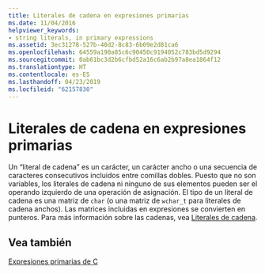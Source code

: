 ```yaml
---
title: Literales de cadena en expresiones primarias
ms.date: 11/04/2016
helpviewer_keywords:
- string literals, in primary expressions
ms.assetid: 3ec31278-527b-40d2-8c83-6b09e2d81ca6
ms.openlocfilehash: 64559a190a85c6c90450c9194052c783bd5d9294
ms.sourcegitcommit: 0ab61bc3d2b6cfbd52a16c6ab2b97a8ea1864f12
ms.translationtype: HT
ms.contentlocale: es-ES
ms.lasthandoff: 04/23/2019
ms.locfileid: "62157830"
---
```

# <a name="string-literals-in-primary-expressions"></a>Literales de cadena en expresiones primarias

Un “literal de cadena” es un carácter, un carácter ancho o una secuencia de caracteres consecutivos incluidos entre comillas dobles. Puesto que no son variables, los literales de cadena ni ninguno de sus elementos pueden ser el operando izquierdo de una operación de asignación. El tipo de un literal de cadena es una matriz de `char` (o una matriz de `wchar_t` para literales de cadena anchos). Las matrices incluidas en expresiones se convierten en punteros. Para más información sobre las cadenas, vea [Literales de cadena](../c-language/c-string-literals.md).

## <a name="see-also"></a>Vea también

[Expresiones primarias de C](../c-language/c-primary-expressions.md)
